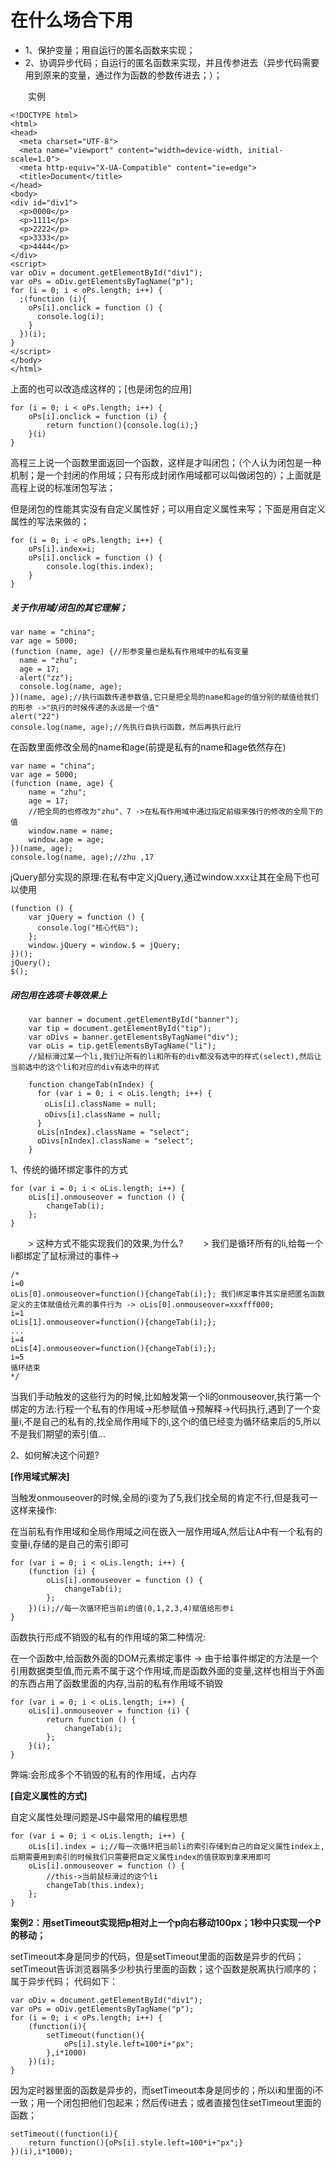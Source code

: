 # 在什么场合下用

- 1、保护变量；用自运行的匿名函数来实现；
- 2、协调异步代码；自运行的匿名函数来实现，并且传参进去（异步代码需要用到原来的变量，通过作为函数的参数传进去；）；

　　实例

	<!DOCTYPE html>
	<html>
	<head>
	  <meta charset="UTF-8">
	  <meta name="viewport" content="width=device-width, initial-scale=1.0">
	  <meta http-equiv="X-UA-Compatible" content="ie=edge">
	  <title>Document</title>
	</head>
	<body>
	<div id="div1">
	  <p>0000</p>
	  <p>1111</p>
	  <p>2222</p>
	  <p>3333</p>
	  <p>4444</p>
	</div>
	<script>
	var oDiv = document.getElementById("div1");
	var oPs = oDiv.getElementsByTagName("p");
	for (i = 0; i < oPs.length; i++) {
	  ;(function (i){
	    oPs[i].onclick = function () {
	      console.log(i);
	    }
	  })(i);
	}
	</script>
	</body>
	</html>


上面的也可以改造成这样的；[也是闭包的应用]
	
	for (i = 0; i < oPs.length; i++) {
		oPs[i].onclick = function (i) {
			return function(){console.log(i);}
		}(i)
	}

高程三上说一个函数里面返回一个函数，这样是才叫闭包；（个人认为闭包是一种机制；是一个封闭的作用域；只有形成封闭作用域都可以叫做闭包的）；上面就是高程上说的标准闭包写法；

但是闭包的性能其实没有自定义属性好；可以用自定义属性来写；下面是用自定义属性的写法来做的；

	for (i = 0; i < oPs.length; i++) {
		oPs[i].index=i;
		oPs[i].onclick = function () {
			console.log(this.index);
		}
	}

##### 关于作用域/闭包的其它理解；

	var name = "china";
	var age = 5000;
	(function (name, age) {//形参变量也是私有作用域中的私有变量
	  name = "zhu";
	  age = 17;
	  alert("zz");
	  console.log(name, age);
	})(name, age);//执行函数传递参数值,它只是把全局的name和age的值分别的赋值给我们的形参 ->"执行的时候传递的永远是一个值"
	alert("22")
	console.log(name, age);//先执行自执行函数，然后再执行此行


在函数里面修改全局的name和age(前提是私有的name和age依然存在)

    var name = "china";
    var age = 5000;
    (function (name, age) {
        name = "zhu";
        age = 17;
        //把全局的也修改为"zhu"、7 ->在私有作用域中通过指定前缀来强行的修改的全局下的值
        window.name = name;
        window.age = age;
    })(name, age);
    console.log(name, age);//zhu ,17 

jQuery部分实现的原理:在私有中定义jQuery,通过window.xxx让其在全局下也可以使用

    (function () {
        var jQuery = function () {
          console.log("核心代码");
        };
        window.jQuery = window.$ = jQuery;
    })();
    jQuery();
    $();

##### 闭包用在选项卡等效果上

		var banner = document.getElementById("banner");
		var tip = document.getElementById("tip");
		var oDivs = banner.getElementsByTagName("div");
		var oLis = tip.getElementsByTagName("li");
		//鼠标滑过某一个li,我们让所有的li和所有的div都没有选中的样式(select),然后让当前选中的这个li和对应的div有选中的样式
		
		function changeTab(nIndex) {
		  for (var i = 0; i < oLis.length; i++) {
		  　oLis[i].className = null;
		  　oDivs[i].className = null;
		  }
		  oLis[nIndex].className = "select";
		  oDivs[nIndex].className = "select";
		}


1、传统的循环绑定事件的方式

    for (var i = 0; i < oLis.length; i++) {
        oLis[i].onmouseover = function () {
            changeTab(i);
        };
    }

　　> 这种方式不能实现我们的效果,为什么?
　　> 我们是循环所有的li,给每一个li都绑定了鼠标滑过的事件->


	/*
	i=0
	oLis[0].onmouseover=function(){changeTab(i);}; 我们绑定事件其实是把匿名函数定义的主体赋值给元素的事件行为 -> oLis[0].onmouseover=xxxfff000;
	i=1
	oLis[1].onmouseover=function(){changeTab(i);};
	...
	i=4
	oLis[4].onmouseover=function(){changeTab(i);};
	i=5
	循环结束
	*/

当我们手动触发的这些行为的时候,比如触发第一个li的onmouseover,执行第一个绑定的方法:行程一个私有的作用域->形参赋值->预解释->代码执行,遇到了一个变量i,不是自己的私有的,找全局作用域下的i,这个i的值已经变为循环结束后的5,所以不是我们期望的索引值...

2、如何解决这个问题?

**[作用域式解决]**

当触发onmouseover的时候,全局的i变为了5,我们找全局的肯定不行,但是我可一这样来操作:

在当前私有作用域和全局作用域之间在嵌入一层作用域A,然后让A中有一个私有的变量i,存储的是自己的索引即可

    for (var i = 0; i < oLis.length; i++) {
        (function (i) {
            oLis[i].onmouseover = function () {
                changeTab(i);
            };
        })(i);//每一次循环把当前i的值(0,1,2,3,4)赋值给形参i
    }

函数执行形成不销毁的私有的作用域的第二种情况:

在一个函数中,给函数外面的DOM元素绑定事件 -> 由于给事件绑定的方法是一个引用数据类型值,而元素不属于这个作用域,而是函数外面的变量,这样也相当于外面的东西占用了函数里面的内存,当前的私有作用域不销毁

    for (var i = 0; i < oLis.length; i++) {
        oLis[i].onmouseover = function (i) {
            return function () {
                changeTab(i);
            };
        }(i);
    }

弊端:会形成多个不销毁的私有的作用域，占内存

**[自定义属性的方式]**

自定义属性处理问题是JS中最常用的编程思想

	for (var i = 0; i < oLis.length; i++) {
		oLis[i].index = i;//每一次循环把当前li的索引存储到自己的自定义属性index上,后期需要用到索引的时候我们只需要把自定义属性index的值获取到拿来用即可
		oLis[i].onmouseover = function () {
			//this->当前鼠标滑过的这个li
			changeTab(this.index);
		};
	}

**案例2：用setTimeout实现把p相对上一个p向右移动100px；1秒中只实现一个P的移动；**

setTimeout本身是同步的代码，但是setTimeout里面的函数是异步的代码；setTimeout告诉浏览器隔多少秒执行里面的函数；这个函数是脱离执行顺序的；属于异步代码；
代码如下：

	var oDiv = document.getElementById("div1");
	var oPs = oDiv.getElementsByTagName("p");
	for (i = 0; i < oPs.length; i++) {
		(function(i){
			setTimeout(function(){
				oPs[i].style.left=100*i+"px";
			},i*1000)
		})(i);
	}

因为定时器里面的函数是异步的，而setTimeout本身是同步的；所以i和里面的i不一致；用一个闭包把他们包起来；然后传i进去；或者直接包住setTimeout里面的函数；

	setTimeout((function(i){
		return function(){oPs[i].style.left=100*i+"px";}
	})(i),i*1000);

